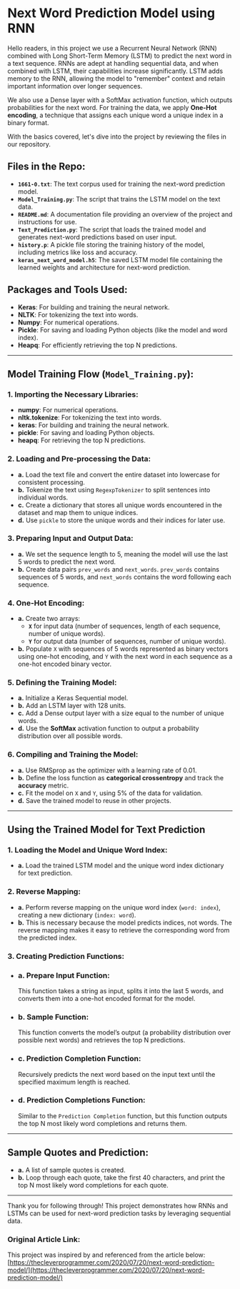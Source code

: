 # Next Word Prediction Model using RNN

Hello readers, in this project we use a Recurrent Neural Network (RNN) combined with Long Short-Term Memory (LSTM) to predict the next word in a text sequence. RNNs are adept at handling sequential data, and when combined with LSTM, their capabilities increase significantly. LSTM adds memory to the RNN, allowing the model to "remember" context and retain important information over longer sequences.

We also use a Dense layer with a SoftMax activation function, which outputs probabilities for the next word. For training the data, we apply **One-Hot encoding**, a technique that assigns each unique word a unique index in a binary format.

With the basics covered, let's dive into the project by reviewing the files in our repository.

## Files in the Repo:

- **`1661-0.txt`**: The text corpus used for training the next-word prediction model.
- **`Model_Training.py`**: The script that trains the LSTM model on the text data.
- **`README.md`**: A documentation file providing an overview of the project and instructions for use.
- **`Text_Prediction.py`**: The script that loads the trained model and generates next-word predictions based on user input.
- **`history.p`**: A pickle file storing the training history of the model, including metrics like loss and accuracy.
- **`keras_next_word_model.h5`**: The saved LSTM model file containing the learned weights and architecture for next-word prediction.

## Packages and Tools Used:

- **Keras**: For building and training the neural network.
- **NLTK**: For tokenizing the text into words.
- **Numpy**: For numerical operations.
- **Pickle**: For saving and loading Python objects (like the model and word index).
- **Heapq**: For efficiently retrieving the top N predictions.

---

## Model Training Flow (`Model_Training.py`):

### 1. Importing the Necessary Libraries:
- **numpy**: For numerical operations.
- **nltk.tokenize**: For tokenizing the text into words.
- **keras**: For building and training the neural network.
- **pickle**: For saving and loading Python objects.
- **heapq**: For retrieving the top N predictions.

### 2. Loading and Pre-processing the Data:
- **a.** Load the text file and convert the entire dataset into lowercase for consistent processing.
- **b.** Tokenize the text using `RegexpTokenizer` to split sentences into individual words.
- **c.** Create a dictionary that stores all unique words encountered in the dataset and map them to unique indices.
- **d.** Use `pickle` to store the unique words and their indices for later use.

### 3. Preparing Input and Output Data:
- **a.** We set the sequence length to 5, meaning the model will use the last 5 words to predict the next word.
- **b.** Create data pairs `prev_words` and `next_words`. `prev_words` contains sequences of 5 words, and `next_words` contains the word following each sequence.

### 4. One-Hot Encoding:
- **a.** Create two arrays: 
  - **`X`** for input data (number of sequences, length of each sequence, number of unique words).
  - **`Y`** for output data (number of sequences, number of unique words).
- **b.** Populate `X` with sequences of 5 words represented as binary vectors using one-hot encoding, and `Y` with the next word in each sequence as a one-hot encoded binary vector.

### 5. Defining the Training Model:
- **a.** Initialize a Keras Sequential model.
- **b.** Add an LSTM layer with 128 units.
- **c.** Add a Dense output layer with a size equal to the number of unique words.
- **d.** Use the **SoftMax** activation function to output a probability distribution over all possible words.

### 6. Compiling and Training the Model:
- **a.** Use RMSprop as the optimizer with a learning rate of 0.01.
- **b.** Define the loss function as **categorical crossentropy** and track the **accuracy** metric.
- **c.** Fit the model on `X` and `Y`, using 5% of the data for validation.
- **d.** Save the trained model to reuse in other projects.

---

## Using the Trained Model for Text Prediction

### 1. Loading the Model and Unique Word Index:
- **a.** Load the trained LSTM model and the unique word index dictionary for text prediction.

### 2. Reverse Mapping:
- **a.** Perform reverse mapping on the unique word index (`word: index`), creating a new dictionary (`index: word`).
- **b.** This is necessary because the model predicts indices, not words. The reverse mapping makes it easy to retrieve the corresponding word from the predicted index.

### 3. Creating Prediction Functions:

 - ### a. Prepare Input Function: 
    This function takes a string as input, splits it into the last 5 words, and converts them into a one-hot encoded format for the model.

- ### b. Sample Function:
    This function converts the model’s output (a probability distribution over possible next words) and retrieves the top N predictions.

- ### c. Prediction Completion Function:
    Recursively predicts the next word based on the input text until the specified maximum length is reached.

- ### d. Prediction Completions Function:
    Similar to the `Prediction Completion` function, but this function outputs the top N most likely word completions and returns them.

---

## Sample Quotes and Prediction:
- **a.** A list of sample quotes is created.
- **b.** Loop through each quote, take the first 40 characters, and print the top N most likely word completions for each quote.

---
Thank you for following through! This project demonstrates how RNNs and LSTMs can be used for next-word prediction tasks by leveraging sequential data.

### Original Article Link:
This project was inspired by and referenced from the article below:
[https://thecleverprogrammer.com/2020/07/20/next-word-prediction-model/](https://thecleverprogrammer.com/2020/07/20/next-word-prediction-model/)
